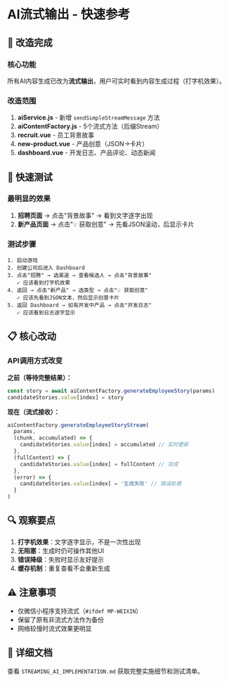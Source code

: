 # AI流式输出 - 快速参考

## 🎯 改造完成

### 核心功能
所有AI内容生成已改为**流式输出**，用户可实时看到内容生成过程（打字机效果）。

### 改造范围
1. **aiService.js** - 新增 `sendSimpleStreamMessage` 方法
2. **aiContentFactory.js** - 5个流式方法（后缀Stream）
3. **recruit.vue** - 员工背景故事
4. **new-product.vue** - 产品创意（JSON→卡片）
5. **dashboard.vue** - 开发日志、产品评论、动态新闻

## 🚀 快速测试

### 最明显的效果
1. **招聘页面** → 点击"背景故事" → 看到文字逐字出现
2. **新产品页面** → 点击"💡 获取创意" → 先看JSON滚动，后显示卡片

### 测试步骤
```
1. 启动游戏
2. 创建公司后进入 Dashboard
3. 点击"招聘" → 选渠道 → 查看候选人 → 点击"背景故事"
   ✓ 应该看到打字机效果
4. 返回 → 点击"新产品" → 选类型 → 点击"💡 获取创意"
   ✓ 应该先看到JSON文本，然后显示创意卡片
5. 返回 Dashboard → 如有开发中产品 → 点击"开发日志"
   ✓ 应该看到日志逐字显示
```

## 📋 核心改动

### API调用方式改变

**之前（等待完整结果）：**
```javascript
const story = await aiContentFactory.generateEmployeeStory(params)
candidateStories.value[index] = story
```

**现在（流式接收）：**
```javascript
aiContentFactory.generateEmployeeStoryStream(
  params,
  (chunk, accumulated) => {
    candidateStories.value[index] = accumulated // 实时更新
  },
  (fullContent) => {
    candidateStories.value[index] = fullContent // 完成
  },
  (error) => {
    candidateStories.value[index] = '生成失败' // 错误处理
  }
)
```

## 🔍 观察要点

1. **打字机效果**：文字逐字显示，不是一次性出现
2. **无阻塞**：生成时仍可操作其他UI
3. **错误降级**：失败时显示友好提示
4. **缓存机制**：重复查看不会重新生成

## ⚠️ 注意事项

- 仅微信小程序支持流式（`#ifdef MP-WEIXIN`）
- 保留了原有非流式方法作为备份
- 网络较慢时流式效果更明显

## 📄 详细文档

查看 `STREAMING_AI_IMPLEMENTATION.md` 获取完整实施细节和测试清单。

